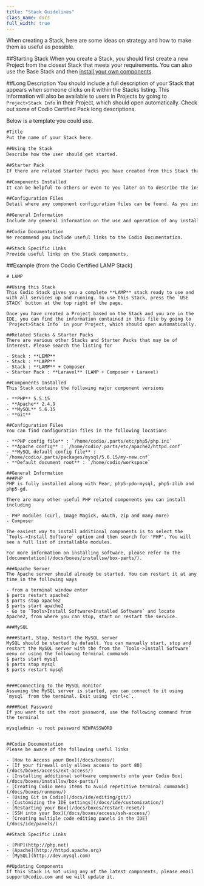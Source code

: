```yaml
---
title: "Stack Guidelines"
class_name: docs
full_width: true
---
```


When creating a Stack, here are some ideas on strategy and how to make them as useful as possible.

##Starting Stack
When you create a Stack, you should first create a new Project from the closest Stack that meets your requirements. You can also use the Base Stack and then [install your own components](/docs/boxes/installsw/box-parts/).


##Long Description
You should include a full description of your Stack that appears when someone clicks on it within the Stacks listing. This information will also be available to users in Projects by going to `Project>Stack Info` in their Project, which should open automatically. Check out some of Codio Certified Pack long descriptions. 

Below is a template you could use. 

```markdown
#Title
Put the name of your Stack here.

##Using the Stack
Describe how the user should get started.

##Starter Pack
If there are related Starter Packs you have created from this Stack that include code files, detail them here.

##Components Installed
It can be helpful to others or even to you later on to describe the installed Components and versions. 

##Configuration Files
Detail where any component configuration files can be found. As you install components from `Tools>Install Software` a log file of all this information will be opened.

##General Information
Include any general information on the use and operation of any installed components.

##Codio Documentation
We recommend you include useful links to the Codio Documentation.

##Stack Specific Links
Provide useful links on the Stack components.
```

##Example (from the Codio Certified LAMP Stack)
```
# LAMP

##Using this Stack
This Codio Stack gives you a complete **LAMP** stack ready to use and with all services up and running. To use this Stack, press the `USE STACK` button at the top right of the page.

Once you have created a Project based on the Stack and you are in the IDE, you can find the information contained in this file by going to `Project>Stack Info` in your Project, which should open automatically.

##Related Stacks & Starter Packs
There are various other Stacks and Starter Packs that may be of interest. Please search the listing for

- Stack : **LEMP**
- Stack : **LAPP**
- Stack : **LAMP** + Composer
- Starter Pack : **Laravel** (LAMP + Composer + Laravel)

##Components Installed
This Stack contains the following major component versions

- **PHP** 5.5.15
- **Apache** 2.4.9
- **MySQL** 5.6.15
- **Git**

##Configuration Files
You can find configuration files in the following locations

- **PHP config file** : `/home/codio/.parts/etc/php5/php.ini`
- **Apache config** : `/home/codio/.parts/etc/apache2/httpd.conf`
- **MySQL default config file** :  `/home/codio/.parts/packages/mysql/5.6.15/my-new.cnf`
- **Default document root** : `/home/codio/workspace`

##General Information
###PHP
PHP is fully installed along with Pear, php5-pdo-mysql, php5-zlib and php5-gd. 

There are many other useful PHP related components you can install including

- PHP modules (curl, Image Magick, oAuth, zip and many more)
- Composer

The easiest way to install additional components is to select the `Tools->Install Software` option and then search for 'PHP'. You will see a full list of installable modules.

For more information on installing software, please refer to the [documentation](/docs/boxes/installsw/box-parts/).

###Apache Server
The Apache server should already be started. You can restart it at any time in the following ways

- from a terminal window enter 
$ parts restart apache2 
$ parts stop apache2 
$ parts start apache2
- Go to `Tools>Install Software>Installed Software` and locate Apache2, from where you can stop, start or restart the service.

###MySQL

####Start, Stop, Restart the MySQL server
MySQL should be started by default. You can manually start, stop and restart the MySQL server with the from the `Tools->Install Software` menu or using the following terminal commands
$ parts start mysql
$ parts stop mysql
$ parts restart mysql


####Connecting to the MySQL monitor
Assuming the MySQL server is started, you can connect to it using `mysql` from the terminal. Exit using `ctrl+c`.

####Root Password
If you want to set the root password, use the following command from the terminal

mysqladmin -u root password NEWPASSWORD


##Codio Documentation
Please be aware of the following useful links 

- [How to Access your Box](/docs/boxes/)
- [If your firewall only allows access to port 80](/docs/boxes/access/ext-access/)
- [Installing additional software components onto your Codio Box](/docs/boxes/installsw/box-parts/)
- [Creating Codio menu items to avoid repetitive terminal commands](/docs/boxes/runmenu/)
- [Using Git in Codio](/docs/ide/editing/git/)
- [Customizing the IDE settings](/docs/ide/customization/)
- [Restarting your Box](/docs/boxes/restart-reset/)
- [SSH into your Box](/docs/boxes/access/ssh-access/)
- [Creating multiple code editing panels in the IDE](/docs/ide/panels/)

##Stack Specific Links

- [PHP](http://php.net)
- [Apache](http://httpd.apache.org)
- [MySQL](http://dev.mysql.com)

##Updating Components
If this Stack is not using any of the latest components, please email support@codio.com and we will update it.
````



